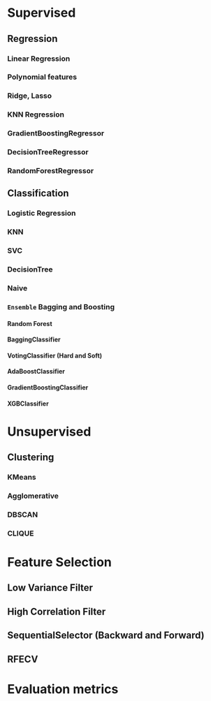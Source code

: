 # Supervised

## Regression
### Linear Regression
### Polynomial features
### Ridge, Lasso 
### KNN Regression
### GradientBoostingRegressor
### DecisionTreeRegressor
### RandomForestRegressor

## Classification
### Logistic Regression
### KNN
### SVC
### DecisionTree
### Naive
### `Ensemble` Bagging and Boosting
#### Random Forest
#### BaggingClassifier
#### VotingClassifier (Hard and Soft)
#### AdaBoostClassifier
#### GradientBoostingClassifier
#### XGBClassifier

# Unsupervised

## Clustering
### KMeans
### Agglomerative
### DBSCAN
### CLIQUE


# Feature Selection
## Low Variance Filter
## High Correlation Filter
## SequentialSelector (Backward and Forward)
## RFECV


# Evaluation metrics


